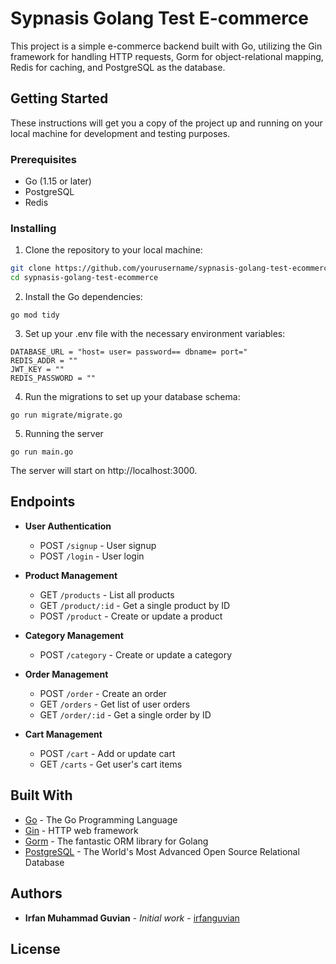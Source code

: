 # Sypnasis Golang Test E-commerce

This project is a simple e-commerce backend built with Go, utilizing the Gin framework for handling HTTP requests, Gorm for object-relational mapping, Redis for caching, and PostgreSQL as the database.

## Getting Started

These instructions will get you a copy of the project up and running on your local machine for development and testing purposes.

### Prerequisites

- Go (1.15 or later)
- PostgreSQL
- Redis

### Installing

1. Clone the repository to your local machine:

```sh
git clone https://github.com/yourusername/sypnasis-golang-test-ecommerce.git
cd sypnasis-golang-test-ecommerce
```

2. Install the Go dependencies:
```
go mod tidy
```

3. Set up your .env file with the necessary environment variables:
```
DATABASE_URL = "host= user= password== dbname= port="
REDIS_ADDR = ""
JWT_KEY = ""
REDIS_PASSWORD = ""
```

4. Run the migrations to set up your database schema:
```
go run migrate/migrate.go
```

5. Running the server
```
go run main.go
```
The server will start on http://localhost:3000.

## Endpoints

- **User Authentication**
  - POST `/signup` - User signup
  - POST `/login` - User login

- **Product Management**
  - GET `/products` - List all products
  - GET `/product/:id` - Get a single product by ID
  - POST `/product` - Create or update a product

- **Category Management**
  - POST `/category` - Create or update a category

- **Order Management**
  - POST `/order` - Create an order
  - GET `/orders` - Get list of user orders
  - GET `/order/:id` - Get a single order by ID

- **Cart Management**
  - POST `/cart` - Add or update cart
  - GET `/carts` - Get user's cart items

## Built With

- [Go](https://golang.org/) - The Go Programming Language
- [Gin](https://github.com/gin-gonic/gin) - HTTP web framework
- [Gorm](https://gorm.io/) - The fantastic ORM library for Golang
- [PostgreSQL](https://www.postgresql.org/) - The World's Most Advanced Open Source Relational Database

## Authors

- **Irfan Muhammad Guvian** - *Initial work* - [irfanguvian](https://github.com/irfanguvian)

## License